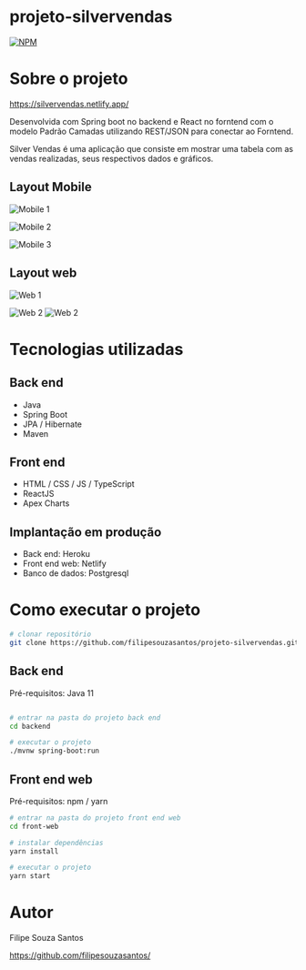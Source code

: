 # projeto-silvervendas
[![NPM](https://img.shields.io/npm/l/react)](https://github.com/filipesouzasantos/projeto-silvervendas/blob/master/LICENSE) 

# Sobre o projeto

https://silvervendas.netlify.app/

Desenvolvida com Spring boot no backend e React no forntend com o modelo Padrão Camadas utilizando REST/JSON para conectar ao Forntend.

Silver Vendas é uma aplicação que consiste em mostrar uma tabela com as vendas realizadas, seus respectivos dados e gráficos.


## Layout Mobile
![Mobile 1](https://github.com/filipesouzasantos/projeto-silvervendas/blob/master/assets/to_readme/homePageMobile.jpeg)

![Mobile 2](https://github.com/filipesouzasantos/projeto-silvervendas/blob/master/assets/to_readme/primaryDashboardMobile.jpeg)

![Mobile 3](https://github.com/filipesouzasantos/projeto-silvervendas/blob/master/assets/to_readme/secondaryDashboardMobile.jpeg)

## Layout web
![Web 1](https://github.com/filipesouzasantos/projeto-silvervendas/blob/master/assets/to_readme/homePageWeb.png)

![Web 2](https://github.com/filipesouzasantos/projeto-silvervendas/blob/master/assets/to_readme/primaryDashboardPageWeb.png)
![Web 2](https://github.com/filipesouzasantos/projeto-silvervendas/blob/master/assets/to_readme/secondaryDashboardPageWeb.png)


# Tecnologias utilizadas
## Back end
- Java
- Spring Boot
- JPA / Hibernate
- Maven
## Front end
- HTML / CSS / JS / TypeScript
- ReactJS
- Apex Charts
## Implantação em produção
- Back end: Heroku
- Front end web: Netlify
- Banco de dados: Postgresql

# Como executar o projeto

```bash
# clonar repositório
git clone https://github.com/filipesouzasantos/projeto-silvervendas.git
```

## Back end
Pré-requisitos: Java 11

```bash

# entrar na pasta do projeto back end
cd backend

# executar o projeto
./mvnw spring-boot:run
```

## Front end web
Pré-requisitos: npm / yarn


```bash
# entrar na pasta do projeto front end web
cd front-web

# instalar dependências
yarn install

# executar o projeto
yarn start
```

# Autor

Filipe Souza Santos

https://github.com/filipesouzasantos/
